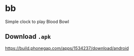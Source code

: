 bb
==

Simple clock to play Blood Bowl

Download `.apk`
---------------

https://build.phonegap.com/apps/1534237/download/android

